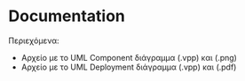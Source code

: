 # Documentation

Περιεχόμενα:

- Αρχείο με το UML Component διάγραμμα (.vpp) και (.png)
- Αρχείο με το UML Deployment διάγραμμα (.vpp) και (.pdf)
